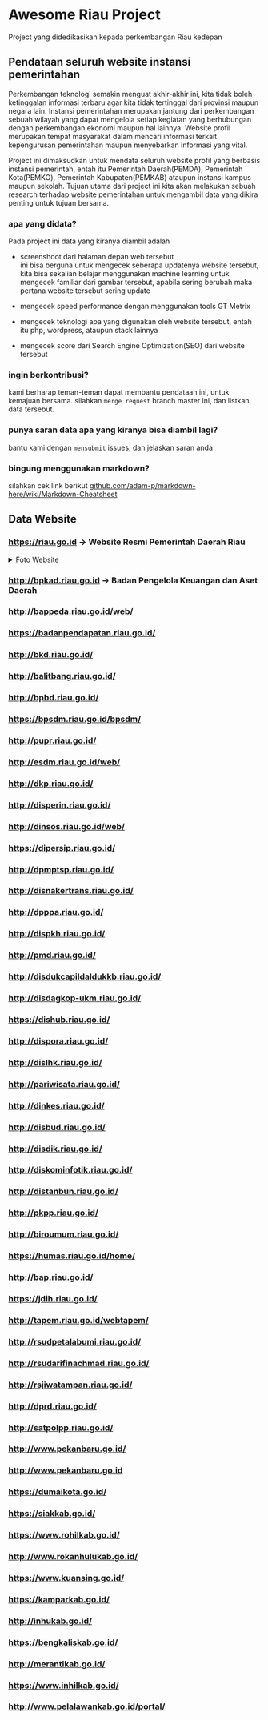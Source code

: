 # Awesome Riau Project
Project yang didedikasikan kepada perkembangan Riau kedepan

## Pendataan seluruh website instansi pemerintahan
Perkembangan teknologi semakin menguat akhir-akhir ini, kita tidak boleh ketinggalan informasi terbaru agar kita tidak tertinggal dari provinsi maupun negara lain. Instansi pemerintahan merupakan jantung dari perkembangan sebuah wilayah yang dapat mengelola setiap kegiatan yang berhubungan dengan perkembangan ekonomi maupun hal lainnya. Website profil merupakan tempat masyarakat dalam mencari informasi terkait kepengurusan pemerintahan maupun menyebarkan informasi yang vital. 

Project ini dimaksudkan untuk mendata seluruh website profil yang berbasis instansi pemerintah, entah itu Pemerintah Daerah(PEMDA), Pemerintah Kota(PEMKO), Pemerintah Kabupaten(PEMKAB) ataupun instansi kampus maupun sekolah. Tujuan utama dari project ini kita akan melakukan sebuah research terhadap website pemerintahan untuk mengambil data yang dikira penting untuk tujuan bersama.

### apa yang didata?
Pada project ini data yang kiranya diambil adalah
* screenshoot dari halaman depan web tersebut   
   ini bisa berguna untuk mengecek seberapa updatenya website tersebut, kita bisa sekalian belajar menggunakan machine learning untuk mengecek familiar dari gambar tersebut, apabila sering berubah maka pertana website tersebut sering update    

* mengecek speed performance dengan menggunakan tools GT Metrix
* mengecek teknologi apa yang digunakan oleh website tersebut, entah itu php, wordpress, ataupun stack lainnya
* mengecek score dari Search Engine Optimization(SEO) dari website tersebut

### ingin berkontribusi?
kami berharap teman-teman dapat membantu pendataan ini, untuk kemajuan bersama. silahkan `merge request` branch master ini, dan listkan data tersebut.    

### punya saran data apa yang kiranya bisa diambil lagi? 
bantu kami dengan `mensubmit` issues, dan jelaskan saran anda

### bingung menggunakan markdown? 
silahkan cek link berikut [github.com/adam-p/markdown-here/wiki/Markdown-Cheatsheet](https://github.com/adam-p/markdown-here/wiki/Markdown-Cheatsheet)

## Data Website

### https://riau.go.id -> Website Resmi Pemerintah Daerah Riau

<details>
   <summary>Foto Website</summary>
   
   ![riau.go.id](riau-go-id.png)
</details>

### http://bpkad.riau.go.id -> Badan Pengelola Keuangan dan Aset Daerah
### http://bappeda.riau.go.id/web/
### https://badanpendapatan.riau.go.id/
### http://bkd.riau.go.id/
### http://balitbang.riau.go.id/
### http://bpbd.riau.go.id/
### https://bpsdm.riau.go.id/bpsdm/
### http://pupr.riau.go.id/
### http://esdm.riau.go.id/web/
### http://dkp.riau.go.id/
### http://disperin.riau.go.id/
### http://dinsos.riau.go.id/web/
### https://dipersip.riau.go.id/
### http://dpmptsp.riau.go.id/
### http://disnakertrans.riau.go.id/
### http://dpppa.riau.go.id/
### http://dispkh.riau.go.id/
### http://pmd.riau.go.id/
### http://disdukcapildaldukkb.riau.go.id/
### http://disdagkop-ukm.riau.go.id/
### https://dishub.riau.go.id/
### http://dispora.riau.go.id/
### http://dislhk.riau.go.id/
### http://pariwisata.riau.go.id/
### http://dinkes.riau.go.id/
### http://disbud.riau.go.id/
### http://disdik.riau.go.id/
### http://diskominfotik.riau.go.id/
### http://distanbun.riau.go.id/
### http://pkpp.riau.go.id/
### http://biroumum.riau.go.id/
### https://humas.riau.go.id/home/
### http://bap.riau.go.id/
### https://jdih.riau.go.id/
### http://tapem.riau.go.id/webtapem/
### http://rsudpetalabumi.riau.go.id/
### http://rsudarifinachmad.riau.go.id/
### http://rsjiwatampan.riau.go.id/
### http://dprd.riau.go.id/
### http://satpolpp.riau.go.id/
### http://www.pekanbaru.go.id/
### http://www.pekanbaru.go.id
### https://dumaikota.go.id/
### https://siakkab.go.id/
### https://www.rohilkab.go.id/
### http://www.rokanhulukab.go.id/
### https://www.kuansing.go.id/
### https://kamparkab.go.id/
### http://inhukab.go.id/
### https://bengkaliskab.go.id/
### http://merantikab.go.id/
### https://www.inhilkab.go.id/
### http://www.pelalawankab.go.id/portal/
